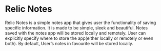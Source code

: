 # Relic Notes

Relic Notes is a simple notes app that gives user the functionality of saving specific information. It is made to be simple, sleek and beautiful. Notes saved with the notes app will be stored locally and remotely. User can explicitly specify where to store the app(either locally or remotely or even both). By default, User’s notes in favourite will be stored locally.
